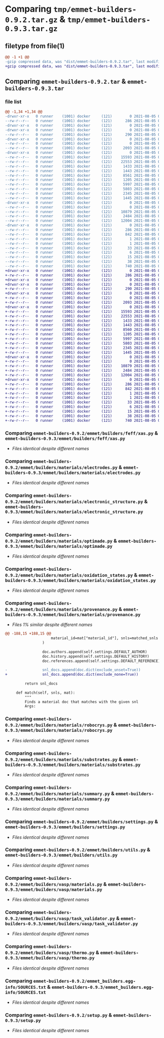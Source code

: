 # Comparing `tmp/emmet-builders-0.9.2.tar.gz` & `tmp/emmet-builders-0.9.3.tar.gz`

## filetype from file(1)

```diff
@@ -1 +1 @@
-gzip compressed data, was "dist/emmet-builders-0.9.2.tar", last modified: Thu Aug  5 00:57:49 2021, max compression
+gzip compressed data, was "dist/emmet-builders-0.9.3.tar", last modified: Thu Aug  5 01:31:11 2021, max compression
```

## Comparing `emmet-builders-0.9.2.tar` & `emmet-builders-0.9.3.tar`

### file list

```diff
@@ -1,34 +1,34 @@
-drwxr-xr-x   0 runner    (1001) docker     (121)        0 2021-08-05 00:57:49.000000 emmet-builders-0.9.2/
--rw-r--r--   0 runner    (1001) docker     (121)      286 2021-08-05 00:57:49.000000 emmet-builders-0.9.2/PKG-INFO
-drwxr-xr-x   0 runner    (1001) docker     (121)        0 2021-08-05 00:57:49.000000 emmet-builders-0.9.2/emmet/
-drwxr-xr-x   0 runner    (1001) docker     (121)        0 2021-08-05 00:57:49.000000 emmet-builders-0.9.2/emmet/builders/
--rw-r--r--   0 runner    (1001) docker     (121)      290 2021-08-05 00:57:42.000000 emmet-builders-0.9.2/emmet/builders/__init__.py
-drwxr-xr-x   0 runner    (1001) docker     (121)        0 2021-08-05 00:57:49.000000 emmet-builders-0.9.2/emmet/builders/feff/
--rw-r--r--   0 runner    (1001) docker     (121)        0 2021-08-05 00:57:42.000000 emmet-builders-0.9.2/emmet/builders/feff/__init__.py
--rw-r--r--   0 runner    (1001) docker     (121)     2093 2021-08-05 00:57:42.000000 emmet-builders-0.9.2/emmet/builders/feff/xas.py
-drwxr-xr-x   0 runner    (1001) docker     (121)        0 2021-08-05 00:57:49.000000 emmet-builders-0.9.2/emmet/builders/materials/
--rw-r--r--   0 runner    (1001) docker     (121)    15593 2021-08-05 00:57:42.000000 emmet-builders-0.9.2/emmet/builders/materials/electrodes.py
--rw-r--r--   0 runner    (1001) docker     (121)    22553 2021-08-05 00:57:42.000000 emmet-builders-0.9.2/emmet/builders/materials/electronic_structure.py
--rw-r--r--   0 runner    (1001) docker     (121)     1433 2021-08-05 00:57:42.000000 emmet-builders-0.9.2/emmet/builders/materials/optimade.py
--rw-r--r--   0 runner    (1001) docker     (121)     1443 2021-08-05 00:57:42.000000 emmet-builders-0.9.2/emmet/builders/materials/oxidation_states.py
--rw-r--r--   0 runner    (1001) docker     (121)     8561 2021-08-05 00:57:42.000000 emmet-builders-0.9.2/emmet/builders/materials/provenance.py
--rw-r--r--   0 runner    (1001) docker     (121)     1205 2021-08-05 00:57:42.000000 emmet-builders-0.9.2/emmet/builders/materials/robocrys.py
--rw-r--r--   0 runner    (1001) docker     (121)     5997 2021-08-05 00:57:42.000000 emmet-builders-0.9.2/emmet/builders/materials/substrates.py
--rw-r--r--   0 runner    (1001) docker     (121)     5803 2021-08-05 00:57:42.000000 emmet-builders-0.9.2/emmet/builders/materials/summary.py
--rw-r--r--   0 runner    (1001) docker     (121)     2345 2021-08-05 00:57:42.000000 emmet-builders-0.9.2/emmet/builders/settings.py
--rw-r--r--   0 runner    (1001) docker     (121)     1445 2021-08-05 00:57:42.000000 emmet-builders-0.9.2/emmet/builders/utils.py
-drwxr-xr-x   0 runner    (1001) docker     (121)        0 2021-08-05 00:57:49.000000 emmet-builders-0.9.2/emmet/builders/vasp/
--rw-r--r--   0 runner    (1001) docker     (121)        0 2021-08-05 00:57:42.000000 emmet-builders-0.9.2/emmet/builders/vasp/__init__.py
--rw-r--r--   0 runner    (1001) docker     (121)    10879 2021-08-05 00:57:42.000000 emmet-builders-0.9.2/emmet/builders/vasp/materials.py
--rw-r--r--   0 runner    (1001) docker     (121)     2484 2021-08-05 00:57:42.000000 emmet-builders-0.9.2/emmet/builders/vasp/task_validator.py
--rw-r--r--   0 runner    (1001) docker     (121)    12004 2021-08-05 00:57:42.000000 emmet-builders-0.9.2/emmet/builders/vasp/thermo.py
-drwxr-xr-x   0 runner    (1001) docker     (121)        0 2021-08-05 00:57:49.000000 emmet-builders-0.9.2/emmet_builders.egg-info/
--rw-r--r--   0 runner    (1001) docker     (121)      286 2021-08-05 00:57:49.000000 emmet-builders-0.9.2/emmet_builders.egg-info/PKG-INFO
--rw-r--r--   0 runner    (1001) docker     (121)      842 2021-08-05 00:57:49.000000 emmet-builders-0.9.2/emmet_builders.egg-info/SOURCES.txt
--rw-r--r--   0 runner    (1001) docker     (121)        1 2021-08-05 00:57:49.000000 emmet-builders-0.9.2/emmet_builders.egg-info/dependency_links.txt
--rw-r--r--   0 runner    (1001) docker     (121)        1 2021-08-05 00:57:49.000000 emmet-builders-0.9.2/emmet_builders.egg-info/not-zip-safe
--rw-r--r--   0 runner    (1001) docker     (121)       33 2021-08-05 00:57:49.000000 emmet-builders-0.9.2/emmet_builders.egg-info/requires.txt
--rw-r--r--   0 runner    (1001) docker     (121)        6 2021-08-05 00:57:49.000000 emmet-builders-0.9.2/emmet_builders.egg-info/top_level.txt
--rw-r--r--   0 runner    (1001) docker     (121)       15 2021-08-05 00:57:42.000000 emmet-builders-0.9.2/requirements.txt
--rw-r--r--   0 runner    (1001) docker     (121)       38 2021-08-05 00:57:49.000000 emmet-builders-0.9.2/setup.cfg
--rw-r--r--   0 runner    (1001) docker     (121)      740 2021-08-05 00:57:42.000000 emmet-builders-0.9.2/setup.py
+drwxr-xr-x   0 runner    (1001) docker     (121)        0 2021-08-05 01:31:11.000000 emmet-builders-0.9.3/
+-rw-r--r--   0 runner    (1001) docker     (121)      286 2021-08-05 01:31:11.000000 emmet-builders-0.9.3/PKG-INFO
+drwxr-xr-x   0 runner    (1001) docker     (121)        0 2021-08-05 01:31:11.000000 emmet-builders-0.9.3/emmet/
+drwxr-xr-x   0 runner    (1001) docker     (121)        0 2021-08-05 01:31:11.000000 emmet-builders-0.9.3/emmet/builders/
+-rw-r--r--   0 runner    (1001) docker     (121)      290 2021-08-05 01:31:07.000000 emmet-builders-0.9.3/emmet/builders/__init__.py
+drwxr-xr-x   0 runner    (1001) docker     (121)        0 2021-08-05 01:31:11.000000 emmet-builders-0.9.3/emmet/builders/feff/
+-rw-r--r--   0 runner    (1001) docker     (121)        0 2021-08-05 01:31:07.000000 emmet-builders-0.9.3/emmet/builders/feff/__init__.py
+-rw-r--r--   0 runner    (1001) docker     (121)     2093 2021-08-05 01:31:07.000000 emmet-builders-0.9.3/emmet/builders/feff/xas.py
+drwxr-xr-x   0 runner    (1001) docker     (121)        0 2021-08-05 01:31:11.000000 emmet-builders-0.9.3/emmet/builders/materials/
+-rw-r--r--   0 runner    (1001) docker     (121)    15593 2021-08-05 01:31:07.000000 emmet-builders-0.9.3/emmet/builders/materials/electrodes.py
+-rw-r--r--   0 runner    (1001) docker     (121)    22553 2021-08-05 01:31:07.000000 emmet-builders-0.9.3/emmet/builders/materials/electronic_structure.py
+-rw-r--r--   0 runner    (1001) docker     (121)     1433 2021-08-05 01:31:07.000000 emmet-builders-0.9.3/emmet/builders/materials/optimade.py
+-rw-r--r--   0 runner    (1001) docker     (121)     1443 2021-08-05 01:31:07.000000 emmet-builders-0.9.3/emmet/builders/materials/oxidation_states.py
+-rw-r--r--   0 runner    (1001) docker     (121)     8560 2021-08-05 01:31:07.000000 emmet-builders-0.9.3/emmet/builders/materials/provenance.py
+-rw-r--r--   0 runner    (1001) docker     (121)     1205 2021-08-05 01:31:07.000000 emmet-builders-0.9.3/emmet/builders/materials/robocrys.py
+-rw-r--r--   0 runner    (1001) docker     (121)     5997 2021-08-05 01:31:07.000000 emmet-builders-0.9.3/emmet/builders/materials/substrates.py
+-rw-r--r--   0 runner    (1001) docker     (121)     5803 2021-08-05 01:31:07.000000 emmet-builders-0.9.3/emmet/builders/materials/summary.py
+-rw-r--r--   0 runner    (1001) docker     (121)     2345 2021-08-05 01:31:07.000000 emmet-builders-0.9.3/emmet/builders/settings.py
+-rw-r--r--   0 runner    (1001) docker     (121)     1445 2021-08-05 01:31:07.000000 emmet-builders-0.9.3/emmet/builders/utils.py
+drwxr-xr-x   0 runner    (1001) docker     (121)        0 2021-08-05 01:31:11.000000 emmet-builders-0.9.3/emmet/builders/vasp/
+-rw-r--r--   0 runner    (1001) docker     (121)        0 2021-08-05 01:31:07.000000 emmet-builders-0.9.3/emmet/builders/vasp/__init__.py
+-rw-r--r--   0 runner    (1001) docker     (121)    10879 2021-08-05 01:31:07.000000 emmet-builders-0.9.3/emmet/builders/vasp/materials.py
+-rw-r--r--   0 runner    (1001) docker     (121)     2484 2021-08-05 01:31:07.000000 emmet-builders-0.9.3/emmet/builders/vasp/task_validator.py
+-rw-r--r--   0 runner    (1001) docker     (121)    12004 2021-08-05 01:31:07.000000 emmet-builders-0.9.3/emmet/builders/vasp/thermo.py
+drwxr-xr-x   0 runner    (1001) docker     (121)        0 2021-08-05 01:31:11.000000 emmet-builders-0.9.3/emmet_builders.egg-info/
+-rw-r--r--   0 runner    (1001) docker     (121)      286 2021-08-05 01:31:11.000000 emmet-builders-0.9.3/emmet_builders.egg-info/PKG-INFO
+-rw-r--r--   0 runner    (1001) docker     (121)      842 2021-08-05 01:31:11.000000 emmet-builders-0.9.3/emmet_builders.egg-info/SOURCES.txt
+-rw-r--r--   0 runner    (1001) docker     (121)        1 2021-08-05 01:31:11.000000 emmet-builders-0.9.3/emmet_builders.egg-info/dependency_links.txt
+-rw-r--r--   0 runner    (1001) docker     (121)        1 2021-08-05 01:31:11.000000 emmet-builders-0.9.3/emmet_builders.egg-info/not-zip-safe
+-rw-r--r--   0 runner    (1001) docker     (121)       33 2021-08-05 01:31:11.000000 emmet-builders-0.9.3/emmet_builders.egg-info/requires.txt
+-rw-r--r--   0 runner    (1001) docker     (121)        6 2021-08-05 01:31:11.000000 emmet-builders-0.9.3/emmet_builders.egg-info/top_level.txt
+-rw-r--r--   0 runner    (1001) docker     (121)       15 2021-08-05 01:31:07.000000 emmet-builders-0.9.3/requirements.txt
+-rw-r--r--   0 runner    (1001) docker     (121)       38 2021-08-05 01:31:11.000000 emmet-builders-0.9.3/setup.cfg
+-rw-r--r--   0 runner    (1001) docker     (121)      740 2021-08-05 01:31:07.000000 emmet-builders-0.9.3/setup.py
```

### Comparing `emmet-builders-0.9.2/emmet/builders/feff/xas.py` & `emmet-builders-0.9.3/emmet/builders/feff/xas.py`

 * *Files identical despite different names*

### Comparing `emmet-builders-0.9.2/emmet/builders/materials/electrodes.py` & `emmet-builders-0.9.3/emmet/builders/materials/electrodes.py`

 * *Files identical despite different names*

### Comparing `emmet-builders-0.9.2/emmet/builders/materials/electronic_structure.py` & `emmet-builders-0.9.3/emmet/builders/materials/electronic_structure.py`

 * *Files identical despite different names*

### Comparing `emmet-builders-0.9.2/emmet/builders/materials/optimade.py` & `emmet-builders-0.9.3/emmet/builders/materials/optimade.py`

 * *Files identical despite different names*

### Comparing `emmet-builders-0.9.2/emmet/builders/materials/oxidation_states.py` & `emmet-builders-0.9.3/emmet/builders/materials/oxidation_states.py`

 * *Files identical despite different names*

### Comparing `emmet-builders-0.9.2/emmet/builders/materials/provenance.py` & `emmet-builders-0.9.3/emmet/builders/materials/provenance.py`

 * *Files 1% similar despite different names*

```diff
@@ -188,15 +188,15 @@
                     material_id=mat["material_id"], snls=matched_snls
                 )
 
                 doc.authors.append(self.settings.DEFAULT_AUTHOR)
                 doc.history.append(self.settings.DEFAULT_HISTORY)
                 doc.references.append(self.settings.DEFAULT_REFERENCE)
 
-                snl_docs.append(doc.dict(exclude_unset=True))
+                snl_docs.append(doc.dict(exclude_none=True))
 
         return snl_docs
 
     def match(self, snls, mat):
         """
         Finds a material doc that matches with the given snl
         Args:
```

### Comparing `emmet-builders-0.9.2/emmet/builders/materials/robocrys.py` & `emmet-builders-0.9.3/emmet/builders/materials/robocrys.py`

 * *Files identical despite different names*

### Comparing `emmet-builders-0.9.2/emmet/builders/materials/substrates.py` & `emmet-builders-0.9.3/emmet/builders/materials/substrates.py`

 * *Files identical despite different names*

### Comparing `emmet-builders-0.9.2/emmet/builders/materials/summary.py` & `emmet-builders-0.9.3/emmet/builders/materials/summary.py`

 * *Files identical despite different names*

### Comparing `emmet-builders-0.9.2/emmet/builders/settings.py` & `emmet-builders-0.9.3/emmet/builders/settings.py`

 * *Files identical despite different names*

### Comparing `emmet-builders-0.9.2/emmet/builders/utils.py` & `emmet-builders-0.9.3/emmet/builders/utils.py`

 * *Files identical despite different names*

### Comparing `emmet-builders-0.9.2/emmet/builders/vasp/materials.py` & `emmet-builders-0.9.3/emmet/builders/vasp/materials.py`

 * *Files identical despite different names*

### Comparing `emmet-builders-0.9.2/emmet/builders/vasp/task_validator.py` & `emmet-builders-0.9.3/emmet/builders/vasp/task_validator.py`

 * *Files identical despite different names*

### Comparing `emmet-builders-0.9.2/emmet/builders/vasp/thermo.py` & `emmet-builders-0.9.3/emmet/builders/vasp/thermo.py`

 * *Files identical despite different names*

### Comparing `emmet-builders-0.9.2/emmet_builders.egg-info/SOURCES.txt` & `emmet-builders-0.9.3/emmet_builders.egg-info/SOURCES.txt`

 * *Files identical despite different names*

### Comparing `emmet-builders-0.9.2/setup.py` & `emmet-builders-0.9.3/setup.py`

 * *Files identical despite different names*

